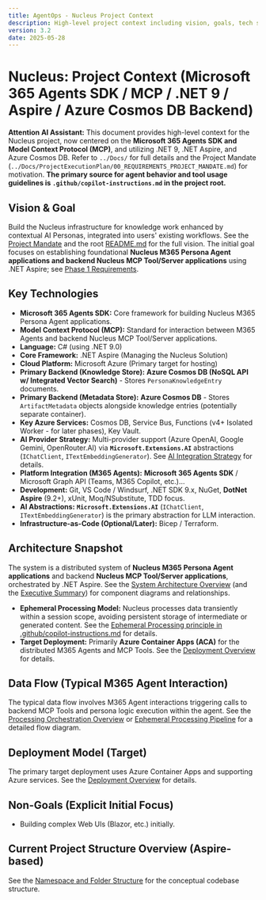 ```yaml
---
title: AgentOps - Nucleus Project Context
description: High-level project context including vision, goals, tech stack, and links to detailed architecture.
version: 3.2
date: 2025-05-28
---
```


# Nucleus: Project Context (Microsoft 365 Agents SDK / MCP / .NET 9 / Aspire / Azure Cosmos DB Backend)

**Attention AI Assistant:** This document provides high-level context for the Nucleus project, now centered on the **Microsoft 365 Agents SDK and Model Context Protocol (MCP)**, and utilizing .NET 9, .NET Aspire, and Azure Cosmos DB. Refer to `../Docs/` for full details and the Project Mandate (`../Docs/ProjectExecutionPlan/00_REQUIREMENTS_PROJECT_MANDATE.md`) for motivation. **The primary source for agent behavior and tool usage guidelines is `.github/copilot-instructions.md` in the project root.**

## Vision & Goal

Build the Nucleus infrastructure for knowledge work enhanced by contextual AI Personas, integrated into users' existing workflows. See the [Project Mandate](../Docs/ProjectExecutionPlan/00_REQUIREMENTS_PROJECT_MANDATE.md) and the root [README.md](../README.md) for the full vision. The initial goal focuses on establishing foundational **Nucleus M365 Persona Agent applications and backend Nucleus MCP Tool/Server applications** using .NET Aspire; see [Phase 1 Requirements](../Docs/ProjectExecutionPlan/01_REQUIREMENTS_PHASE1_MVP_FOUNDATION.md).

## Key Technologies

*   **Microsoft 365 Agents SDK:** Core framework for building Nucleus M365 Persona Agent applications.
*   **Model Context Protocol (MCP):** Standard for interaction between M365 Agents and backend Nucleus MCP Tool/Server applications.
*   **Language:** C# (using .NET 9.0)
*   **Core Framework:** .NET Aspire (Managing the Nucleus Solution)
*   **Cloud Platform:** Microsoft Azure (Primary target for hosting)
*   **Primary Backend (Knowledge Store):** **Azure Cosmos DB (NoSQL API w/ Integrated Vector Search)** - Stores `PersonaKnowledgeEntry` documents.
*   **Primary Backend (Metadata Store):** **Azure Cosmos DB** - Stores `ArtifactMetadata` objects alongside knowledge entries (potentially separate container).
*   **Key Azure Services:** Cosmos DB, Service Bus, Functions (v4+ Isolated Worker - for later phases), Key Vault.
*   **AI Provider Strategy:** Multi-provider support (Azure OpenAI, Google Gemini, OpenRouter.AI) via **`Microsoft.Extensions.AI`** abstractions (`IChatClient`, `ITextEmbeddingGenerator`). See [AI Integration Strategy](../Docs/Architecture/CoreNucleus/05_AI_INTEGRATION_STRATEGY.md) for details.
*   **Platform Integration (M365 Agents):** **Microsoft 365 Agents SDK** / Microsoft Graph API (Teams, M365 Copilot, etc.)...
*   **Development:** Git, VS Code / Windsurf, .NET SDK 9.x, NuGet, **DotNet Aspire** (9.2+), xUnit, Moq/NSubstitute, TDD focus.
*   **AI Abstractions:** **`Microsoft.Extensions.AI`** (`IChatClient`, `ITextEmbeddingGenerator`) is the primary abstraction for LLM interaction.
*   **Infrastructure-as-Code (Optional/Later):** Bicep / Terraform.

## Architecture Snapshot

The system is a distributed system of **Nucleus M365 Persona Agent applications** and backend **Nucleus MCP Tool/Server applications**, orchestrated by .NET Aspire. See the [System Architecture Overview](../Docs/Architecture/NorthStarDocs/01_NUCLEUS_SYSTEM_ARCHITECTURE_COMPREHENSIVE_GUIDE.md) (and the [Executive Summary](../Docs/Architecture/CoreNucleus/00_SYSTEM_EXECUTIVE_SUMMARY.md)) for component diagrams and relationships.

*   **Ephemeral Processing Model:** Nucleus processes data transiently within a session scope, avoiding persistent storage of intermediate or generated content. See the [Ephemeral Processing principle in .github/copilot-instructions.md](../.github/copilot-instructions.md) for details.
*   **Target Deployment:** Primarily **Azure Container Apps (ACA)** for the distributed M365 Agents and MCP Tools. See the [Deployment Overview](../Docs/Architecture/Deployment/01_DEPLOYMENT_OVERVIEW.md) for details.

## Data Flow (Typical M365 Agent Interaction)

The typical data flow involves M365 Agent interactions triggering calls to backend MCP Tools and persona logic execution within the agent. See the [Processing Orchestration Overview](../Docs/Architecture/Processing/ARCHITECTURE_PROCESSING_ORCHESTRATION.md) or [Ephemeral Processing Pipeline](../Docs/Architecture/CoreNucleus/04_EPHEMERAL_PROCESSING_PIPELINE.md) for a detailed flow diagram.

## Deployment Model (Target)

The primary target deployment uses Azure Container Apps and supporting Azure services. See the [Deployment Overview](../Docs/Architecture/Deployment/01_DEPLOYMENT_OVERVIEW.md) for details.

## Non-Goals (Explicit Initial Focus)

*   Building complex Web UIs (Blazor, etc.) initially.

## Current Project Structure Overview (Aspire-based)

See the [Namespace and Folder Structure](../Docs/Architecture/DevelopmentLifecycle/01_NAMESPACES_FOLDERS.md) for the conceptual codebase structure.
